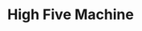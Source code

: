 ---
pid: llp509
title: High Five Machine
location_transcription: Dilworth Park
coordinates: "[-75.164668421482, 39.952516892666]"
zipcode: '19104'
gen_neighborhood: West Philadelphia
neighborhood: University City,Belmont,Parkside,Powelton Village
outside_phl: 
age: '24'
age_range: 20-29
instagram: 
image_file_name: llp_509.jpg
proposal_transcription: Picture of monument with //high-five// hand on a bobble-head
  type spring.  placed in Dilworth Park, Norris Square, Jefferson Square, Clark Park
topic: Brotherly Love,Neighborhoods,Uplifting,Love
topic_summary: 0, 0, 0, 0
type: Sculpture Statue
keywords_other: 
credit: Mike Hoover
image_labels: High Five; Friendship
twitter: 
facebook: 
permalink: "/monuments/llp509/"
layout: item-page
---